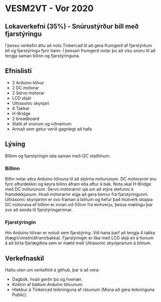 # VESM2VT - Vor 2020
## Lokaverkefni (35%) - Snúrustýrður bíll með fjarstýringu
Í þessu verkefni áttu að nota Tinkercad til að gera frumgerð af fjarstýrðum bíl og fjarstýringu fyrir hann. Í þessari frumgerð notar þú að vísu snúru til að tengja saman bílinn og fjarstýringuna.

## Efnislisti
- 2 Arduino tölvur
- 2 DC mótorar
- 2 Servo mótorar
- LCD skjár
- Ultrasonic skynjari
- 4 Takkar 
- H-Bridge
- 2 breadboard
- Slatti af snúrum og viðnámum
- Annað sem getur verið gagnlegt að hafa

## Lýsing
Bíllinn og fjarstýringin tala saman með I2C staðlinum.
### Bíllinn
Bíllin notar aðra Arduino tölvuna til að stjórna móturunum. DC mótorarnir eru fyrir afturdekkin og keyra bílinn áfram eða aftur á bak. Nota skal H-Bridge með DC móturunum. Servo mótorarnir sjá um að stýra stefunni á framdekkjunum. Hvað mótorarnir eiga að gera kemur frá fjarstýringunni. Ultrasonic skynjarinn er svo framan á bílnum og hefur það hlutverk stoppa DC mótorana ef bíllinn er innan við 50cm frá einhverju, þessa mælingu þar svo að senda til fjarstýringarinnar.
### Fjarstýringin
Hin Arduino tölvan er notuð sem fjarstýring. Við hana þarf að tengja 4 takka (hægri/vinstri/áfram/bakka). Fjarstýringin er líka með LCD skjá en á honum á að birta fjarlægðina sem er mæld með Ultrasonic skynjaranum á bílnum.
## Verkefnaskil
Haltu utan um verkefnið á github, þar á að vera:
- Dagbók, hvað gerðir þú og hvenær.
- Kóðinn af báðum Arduino tölvunum.
- Hlekkur á Tinkercad teikninguna af rásunum (Muna að gera teikninguna Public).
